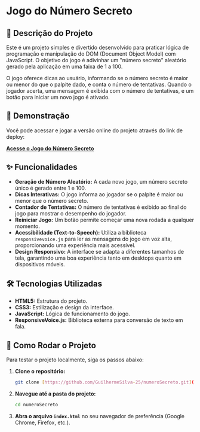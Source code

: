 # Jogo do Número Secreto

## 📜 Descrição do Projeto

Este é um projeto simples e divertido desenvolvido para praticar lógica de programação e manipulação do DOM (Document Object Model) com JavaScript. O objetivo do jogo é adivinhar um "número secreto" aleatório gerado pela aplicação em uma faixa de 1 a 100.

O jogo oferece dicas ao usuário, informando se o número secreto é maior ou menor do que o palpite dado, e conta o número de tentativas. Quando o jogador acerta, uma mensagem é exibida com o número de tentativas, e um botão para iniciar um novo jogo é ativado.

## 🚀 Demonstração

Você pode acessar e jogar a versão online do projeto através do link de deploy:

**[Acesse o Jogo do Número Secreto](https://numero-secreto-three-pearl.vercel.app/)**

## ✨ Funcionalidades

- **Geração de Número Aleatório:** A cada novo jogo, um número secreto único é gerado entre 1 e 100.
- **Dicas Interativas:** O jogo informa ao jogador se o palpite é maior ou menor que o número secreto.
- **Contador de Tentativas:** O número de tentativas é exibido ao final do jogo para mostrar o desempenho do jogador.
- **Reiniciar Jogo:** Um botão permite começar uma nova rodada a qualquer momento.
- **Acessibilidade (Text-to-Speech):** Utiliza a biblioteca `responsivevoice.js` para ler as mensagens do jogo em voz alta, proporcionando uma experiência mais acessível.
- **Design Responsivo:** A interface se adapta a diferentes tamanhos de tela, garantindo uma boa experiência tanto em desktops quanto em dispositivos móveis.

## 🛠️ Tecnologias Utilizadas

- **HTML5:** Estrutura do projeto.
- **CSS3:** Estilização e design da interface.
- **JavaScript:** Lógica de funcionamento do jogo.
- **ResponsiveVoice.js:** Biblioteca externa para conversão de texto em fala.

## 📁 Como Rodar o Projeto

Para testar o projeto localmente, siga os passos abaixo:

1.  **Clone o repositório:**
    ```bash
    git clone [https://github.com/GuilhermeSilva-25/numeroSecreto.git](https://github.com/GuilhermeSilva-25/numeroSecreto.git)
    ```

2.  **Navegue até a pasta do projeto:**
    ```bash
    cd numeroSecreto
    ```

3.  **Abra o arquivo `index.html`** no seu navegador de preferência (Google Chrome, Firefox, etc.).
